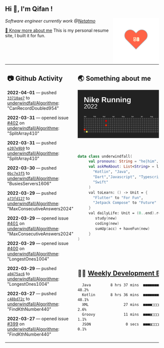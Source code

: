 <h2> Hi 👋, I'm Qifan ! </h2>
<a href="https://github.com/underwindfall/iBeats"><img align="right" width="150px" src="https://raw.githubusercontent.com/underwindfall/iBeats/main/files/heart.svg"/></a>
<p><em>Software engineer currently work @<a href="https://www.netatmo.com">Netatmo</a></em></p>
<p><a href="https://qifanyang.com/resume" target="_blank"> 🔭 Know more about me</a> This is my personal resume site, I built it for fun.</p>
<table><tr><td valign="top" rowspan="2">

 ## 📷 Github Activity
 <!-- githubActivity starts -->
  **2022-04-01** — pushed [`33710ae7`](https://github.com/underwindfall/Algorithme/commit/33710ae7464bfc718edcf98eb909bc6a7e482332) to [underwindfall/Algorithme](https://api.github.com/repos/underwindfall/Algorithme): "CanRecordDoubled954"

  **2022-03-31** — opened issue [#402](https://api.github.com/repos/underwindfall/Algorithme/issues/402) on [underwindfall/Algorithme](https://api.github.com/repos/underwindfall/Algorithme): "SplitArray410"

  **2022-03-31** — pushed [`e207e9b9`](https://github.com/underwindfall/Algorithme/commit/e207e9b918dfee5c9a794d55fd389f9221119853) to [underwindfall/Algorithme](https://api.github.com/repos/underwindfall/Algorithme): "SplitArray410"

  **2022-03-30** — pushed [`0bc7e3f5`](https://github.com/underwindfall/Algorithme/commit/0bc7e3f52379b12cf818594ab67d98781515cb1f) to [underwindfall/Algorithme](https://api.github.com/repos/underwindfall/Algorithme): "BusiesServers1606"

  **2022-03-29** — pushed [`a73fd127`](https://github.com/underwindfall/Algorithme/commit/a73fd1277a344963b7fda6e4a53130211dd67d7b) to [underwindfall/Algorithme](https://api.github.com/repos/underwindfall/Algorithme): "MaxConsecutiveAnswers2024"

  **2022-03-29** — opened issue [#401](https://api.github.com/repos/underwindfall/Algorithme/issues/401) on [underwindfall/Algorithme](https://api.github.com/repos/underwindfall/Algorithme): "MaxConsecutiveAnswers2024"

  **2022-03-29** — opened issue [#400](https://api.github.com/repos/underwindfall/Algorithme/issues/400) on [underwindfall/Algorithme](https://api.github.com/repos/underwindfall/Algorithme): "LongestOnes1004"

  **2022-03-29** — pushed [`a0475ac6`](https://github.com/underwindfall/Algorithme/commit/a0475ac6aade63a96d0be821d20d53b8302c0288) to [underwindfall/Algorithme](https://api.github.com/repos/underwindfall/Algorithme): "LongestOnes1004"

  **2022-03-27** — pushed [`c48bd72c`](https://github.com/underwindfall/Algorithme/commit/c48bd72c66693547d4896c5ac8eecbb48cd5ae0a) to [underwindfall/Algorithme](https://api.github.com/repos/underwindfall/Algorithme): "FindKthNumber440"

  **2022-03-27** — opened issue [#399](https://api.github.com/repos/underwindfall/Algorithme/issues/399) on [underwindfall/Algorithme](https://api.github.com/repos/underwindfall/Algorithme): "FindKthNumber440"
 <!-- githubActivity ends -->
 </td><td valign="top">

 ## 🌏 Something about me
 <!-- profile starts -->
 <a href="https://github.com/underwindfall" width="100%">
   <img src="https://github.com/underwindfall/GitHubPoster/blob/main/examples/nike.svg"/>
 </a>
 <br/>
 <br/>
 <br/>

 ```kotlin
 data class underwindfall(
      val pronouns: String = "he|him",
      val askMeAbout: List<String> = listOf(
        "Kotlin", "Java",
        "Dart","Javascript", "Typescript",
        "Swift"
      )
      val toLearn: () -> Unit = {
        "Flutter" to "For Fun",
        "Jetpack Compose" to "Future"
      }
      val dailyLife: Unit = (0..end).reduce { acc, new ->
         study(new)
         coding(new)
         sumUp(acc) + haveFun(new)
      }
 )
 ```
 <!-- profile ends -->
 </td></tr><tr><td valign="top">

 ## 🏊‍♂️ <a href="https://gist.github.com/underwindfall/377ee88ba1fabd1e93516e48ca9c61eb" target="_blank">Weekly Development Breakdown</a>
  <!-- codeTime starts -->
  ```text
    Java         8 hrs 37 mins  ■■■■■■■■■■■■■■■□□□□□□□□□  48.2%
    Kotlin       8 hrs 36 mins  ■■■■■■■■■■■■■■■□□□□□□□□□  48.1%
    XML                27 mins  ■■■■□□□□□□□□□□□□□□□□□□□□   2.6%
    Groovy             11 mins  ■■■▦□□□□□□□□□□□□□□□□□□□□   1.1%
    JSON                0 secs  ■■■▥□□□□□□□□□□□□□□□□□□□□   0.1%
  ```
  <!-- codeTime starts -->
  </td></tr></table>